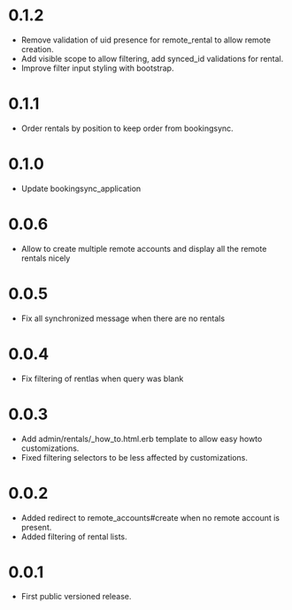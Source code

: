 # 0.1.2

* Remove validation of uid presence for remote_rental to allow remote creation.
* Add visible scope to allow filtering, add synced_id validations for rental.
* Improve filter input styling with bootstrap.

# 0.1.1

* Order rentals by position to keep order from bookingsync.

# 0.1.0

* Update bookingsync_application

# 0.0.6

* Allow to create multiple remote accounts and display all the remote rentals nicely

# 0.0.5

* Fix all synchronized message when there are no rentals

# 0.0.4

* Fix filtering of rentlas when query was blank

# 0.0.3

* Add admin/rentals/_how_to.html.erb template to allow easy howto customizations.
* Fixed filtering selectors to be less affected by customizations.

# 0.0.2

* Added redirect to remote_accounts#create when no remote account is present.
* Added filtering of rental lists.

# 0.0.1

* First public versioned release.
